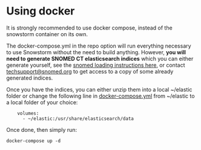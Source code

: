 # Using docker
It is strongly recommended to use docker compose, instead of the snowstorm container on its own.

The docker-compose.yml in the repo option will run everything necessary to use Snowstorm without the need to build anything. However, **you will need to generate SNOMED CT elasticsearch indices** which you can either generate yourself, see the [snomed loading instructions here](docs/loading-snomed.md), or contact [techsupport@snomed.org](mailto::techsupport@snomed.org) to get access to a copy of some already generated indices.

Once you have the indices, you can either unzip them into a local ~/elastic folder or change the following line in [docker-compose.yml](docker-compose.yml) from ~/elastic to a local folder of your choice:
```    
    volumes:
      - ~/elastic:/usr/share/elasticsearch/data
```
Once done, then simply run:
```
docker-compose up -d
```
